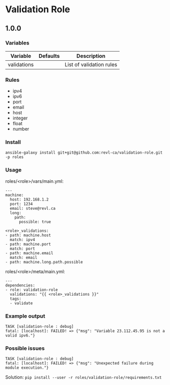 # Validation Role

## 1.0.0

### Variables

| Variable | Defaults | Description |
| -------- | -------- | ----------- |
| validations | | List of validation rules |


### Rules

- ipv4
- ipv6
- port
- email
- host
- integer
- float
- number

### Install

`ansible-galaxy install git+git@github.com:revl-ca/validation-role.git -p roles`

### Usage

roles/&lt;role&gt;/vars/main.yml:

```
---
machine:
  host: 192.168.1.2
  port: 1234
  email: steve@revl.ca
  long:
    path:
      possible: true

<role>_validations:
- path: machine.host
  match: ipv4
- path: machine.port
  match: port
- path: machine.email
  match: email
- path: machine.long.path.possible

```

roles/&lt;role&gt;/meta/main.yml:

```
---
dependencies:
- role: validation-role
  validations: "{{ <role>_validations }}"
  tags:
  - validate
```

### Example output

```
TASK [validation-role : debug]
fatal: [localhost]: FAILED! => {"msg": "Variable 23.112.45.95 is not a valid ipv6."}
```

### Possible issues

```
TASK [validation-role : debug]
fatal: [localhost]: FAILED! => {"msg": "Unexpected failure during module execution."}
```

Solution: `pip install --user -r roles/validation-role/requirements.txt`
